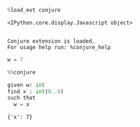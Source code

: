 ```python
%load_ext conjure
```


    <IPython.core.display.Javascript object>


    Conjure extension is loaded.
    For usage help run: %conjure_help



```python
w = 7
```


```python
%%conjure

given w: int
find x : int(0..9)
such that
  w = x

```




    {'x': 7}


